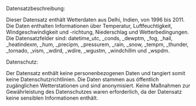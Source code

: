 Datensatzbeschreibung:

Dieser Datensatz enthält Wetterdaten aus Delhi, Indien, von 1996 bis 2011.
Die Daten enthalten Informationen über Temperatur, Luftfeuchtigkeit, Windgeschwindigkeit und -richtung, Niederschlag und Wetterbedingungen.
Die Datensatzfelder sind: datetime_utc, _conds, _dewptm, _fog, _hail, _heatindexm, _hum, _precipm, _pressurem, _rain, _snow, _tempm, _thunder, _tornado, _vism, _wdird, _wdire, _wgustm, _windchillm und _wspdm.

Datenschutz:

Der Datensatz enthält keine personenbezogenen Daten und tangiert somit keine Datenschutzrichtlinien.
Die Daten stammen aus öffentlich zugänglichen Wetterstationen und sind anonymisiert.
Keine Maßnahmen zur Gewährleistung des Datenschutzes waren erforderlich, da der Datensatz keine sensiblen Informationen enthält.
